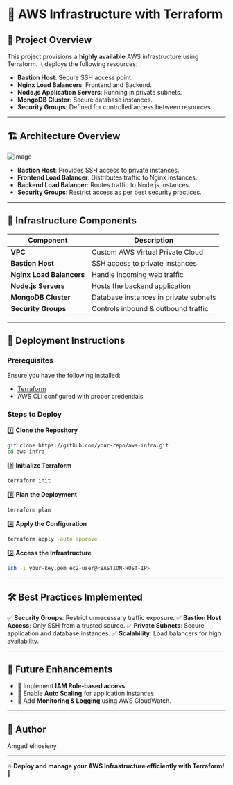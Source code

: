 # 🚀 AWS Infrastructure with Terraform

## 📌 Project Overview
This project provisions a **highly available** AWS infrastructure using Terraform. It deploys the following resources:
- **Bastion Host**: Secure SSH access point.
- **Nginx Load Balancers**: Frontend and Backend.
- **Node.js Application Servers**: Running in private subnets.
- **MongoDB Cluster**: Secure database instances.
- **Security Groups**: Defined for controlled access between resources.

---

## 🏗️ Architecture Overview

![image](https://github.com/user-attachments/assets/640ae867-f0b8-4621-a5ac-8fe242f689aa)




- **Bastion Host**: Provides SSH access to private instances.
- **Frontend Load Balancer**: Distributes traffic to Nginx instances.
- **Backend Load Balancer**: Routes traffic to Node.js instances.
- **Security Groups**: Restrict access as per best security practices.

---

## 📜 Infrastructure Components

| Component             | Description                          |
|----------------------|----------------------------------|
| **VPC**             | Custom AWS Virtual Private Cloud |
| **Bastion Host**    | SSH access to private instances |
| **Nginx Load Balancers** | Handle incoming web traffic |
| **Node.js Servers** | Hosts the backend application |
| **MongoDB Cluster** | Database instances in private subnets |
| **Security Groups** | Controls inbound & outbound traffic |

---

## 🚀 Deployment Instructions

### Prerequisites
Ensure you have the following installed:
- [Terraform](https://developer.hashicorp.com/terraform/downloads)
- AWS CLI configured with proper credentials

### Steps to Deploy

1️⃣ **Clone the Repository**
```sh
git clone https://github.com/your-repo/aws-infra.git
cd aws-infra
```

2️⃣ **Initialize Terraform**
```sh
terraform init
```

3️⃣ **Plan the Deployment**
```sh
terraform plan
```

4️⃣ **Apply the Configuration**
```sh
terraform apply -auto-approve
```

5️⃣ **Access the Infrastructure**
```sh
ssh -i your-key.pem ec2-user@<BASTION-HOST-IP>
```

---

## 🛠️ Best Practices Implemented
✅ **Security Groups**: Restrict unnecessary traffic exposure.
✅ **Bastion Host Access**: Only SSH from a trusted source.
✅ **Private Subnets**: Secure application and database instances.
✅ **Scalability**: Load balancers for high availability.

---

## 📌 Future Enhancements
- 🔹 Implement **IAM Role-based access**.
- 🔹 Enable **Auto Scaling** for application instances.
- 🔹 Add **Monitoring & Logging** using AWS CloudWatch.

---

## 🎯 Author
Amgad elhosieny

---

🔥 **Deploy and manage your AWS Infrastructure efficiently with Terraform!** 🚀

